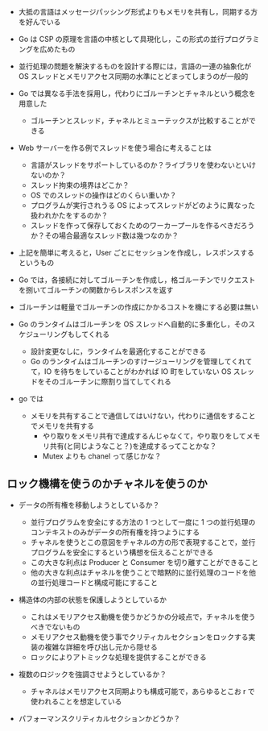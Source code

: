 - 大抵の言語はメッセージパッシング形式よりもメモリを共有し，同期する方を好んでいる
- Go は CSP の原理を言語の中核として具現化し，この形式の並行プログラミングを広めたもの
- 並行処理の問題を解決するものを設計する際には，言語の一連の抽象化が OS スレッドとメモリアクセス同期の水準にとどまってしまうのが一般的
- Go では異なる手法を採用し，代わりにゴルーチンとチャネルという概念を用意した

  - ゴルーチンとスレッド，チャネルとミューテックスが比較することができる

- Web サーバーを作る例でスレッドを使う場合に考えることは

  - 言語がスレッドをサポートしているのか？ライブラリを使わないといけないのか？
  - スレッド拘束の境界はどこか？
  - OS でのスレッドの操作はどのくらい重いか？
  - プログラムが実行されうる OS によってスレッドがどのように異なった扱われかたをするのか？
  - スレッドを作って保存しておくためのワーカープールを作るべきだろうか？その場合最適なスレッド数は幾つなのか？

- 上記を簡単に考えると，User ごとにセッションを作成し，レスポンスするというもの
- Go では，各接続に対してゴルーチンを作成し，格ゴルーチンでリクエストを捌いてゴルーチンの関数からレスポンスを返す
- ゴルーチンは軽量でゴルーチンの作成にかかるコストを機にする必要は無い
- Go のランタイムはゴルーチンを OS スレッドへ自動的に多重化し，そのスケジューリングもしてくれる

  - 設計変更なしに，ランタイムを最適化することができる
  - Go のランタイムはゴルーチンのすけージューリングを管理してくれてて，IO を待ちをしていることがわかれば IO 町をしていない OS スレッドをそのゴルーチンに際割り当てしてくれる

- go では
  - メモリを共有することで通信してはいけない，代わりに通信をすることでメモリを共有する
    - やり取りをメモリ共有で達成するんじゃなくて，やり取りをしてメモリ共有(と同じようなこと？)を達成するってことかな？
    - Mutex よりも chanel って感じかな？

## ロック機構を使うのかチャネルを使うのか

- データの所有権を移動しようとしているか？

  - 並行プログラムを安全にする方法の 1 つとして一度に 1 つの並行処理のコンテキストのみがデータの所有権を持つようにする
  - チャネルを使うとこの意図をチャネルの方の形で表現することで，並行プログラムを安全にするという構想を伝えることができる
  - この大きな利点は Producer と Consumer を切り離すことができること
  - 他の大きな利点はチャネルを使うことで暗黙的に並行処理のコードを他の並行処理コードと構成可能にすること

- 構造体の内部の状態を保護しようとしているか

  - これはメモリアクセス動機を使うかどうかの分岐点で，チャネルを使うべきでないもの
  - メモリアクセス動機を使う事でクリティカルセクションをロックする実装の複雑な詳細を呼び出し元から隠せる
  - ロックによりアトミックな処理を提供することができる

- 複数のロジックを強調させようとしているか？

  - チャネルはメモリアクセス同期よりも構成可能で，あらゆるとこお r で使われることを想定している

- パフォーマンスクリティカルセクションかどうか？
